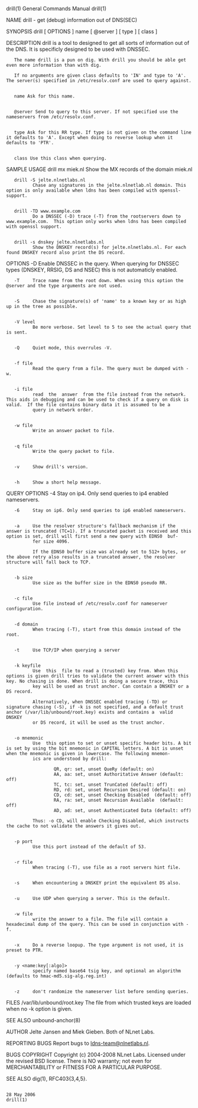 drill(1)                                                                                   General Commands Manual                                                                                   drill(1)



NAME
       drill - get (debug) information out of DNS(SEC)

SYNOPSIS
       drill [ OPTIONS ] name [ @server ] [ type ] [ class ]


DESCRIPTION
       drill is a tool to designed to get all sorts of information out of the DNS. It is specificly designed to be used with DNSSEC.

       The name drill is a pun on dig. With drill you should be able get even more information than with dig.

       If no arguments are given class defaults to 'IN' and type to 'A'. The server(s) specified in /etc/resolv.conf are used to query against.


       name Ask for this name.


       @server Send to query to this server. If not specified use the nameservers from /etc/resolv.conf.


       type Ask for this RR type. If type is not given on the command line it defaults to 'A'. Except when doing to reverse lookup when it defaults to 'PTR'.


       class Use this class when querying.


SAMPLE USAGE
       drill mx miek.nl Show the MX records of the domain miek.nl


       drill -S jelte.nlnetlabs.nl
              Chase any signatures in the jelte.nlnetlab.nl domain. This option is only available when ldns has been compiled with openssl-support.


       drill -TD www.example.com
              Do a DNSSEC (-D) trace (-T) from the rootservers down to www.example.com.  This option only works when ldns has been compiled with openssl support.


       drill -s dnskey jelte.nlnetlabs.nl
              Show the DNSKEY record(s) for jelte.nlnetlabs.nl. For each found DNSKEY record also print the DS record.


OPTIONS
       -D     Enable DNSSEC in the query. When querying for DNSSEC types (DNSKEY, RRSIG, DS and NSEC) this is not automaticly enabled.


       -T     Trace name from the root down. When using this option the @server and the type arguments are not used.


       -S     Chase the signature(s) of 'name' to a known key or as high up in the tree as possible.


       -V level
              Be more verbose. Set level to 5 to see the actual query that is sent.


       -Q     Quiet mode, this overrules -V.


       -f file
              Read the query from a file. The query must be dumped with -w.


       -i file
              read  the  answer  from the file instead from the network. This aids in debugging and can be used to check if a query on disk is valid.  If the file contains binary data it is assumed to be a
              query in network order.


       -w file
              Write an answer packet to file.


       -q file
              Write the query packet to file.


       -v     Show drill's version.


       -h     Show a short help message.


   QUERY OPTIONS
       -4     Stay on ip4. Only send queries to ip4 enabled nameservers.


       -6     Stay on ip6. Only send queries to ip6 enabled nameservers.


       -a     Use the resolver structure's fallback mechanism if the answer is truncated (TC=1). If a truncated packet is received and this option is set, drill will first send a new query with EDNS0  buf‐
              fer size 4096.

              If the EDNS0 buffer size was already set to 512+ bytes, or the above retry also results in a truncated answer, the resolver structure will fall back to TCP.


       -b size
              Use size as the buffer size in the EDNS0 pseudo RR.


       -c file
              Use file instead of /etc/resolv.conf for nameserver configuration.


       -d domain
              When tracing (-T), start from this domain instead of the root.


       -t     Use TCP/IP when querying a server


       -k keyfile
              Use  this  file to read a (trusted) key from. When this options is given drill tries to validate the current answer with this key. No chasing is done. When drill is doing a secure trace, this
              key will be used as trust anchor. Can contain a DNSKEY or a DS record.

              Alternatively, when DNSSEC enabled tracing (-TD) or signature chasing (-S), if -k is not specified, and a default trust anchor (/var/lib/unbound/root.key) exists and contains a  valid  DNSKEY
              or DS record, it will be used as the trust anchor.


       -o mnemonic
              Use  this option to set or unset specific header bits. A bit is set by using the bit mnemonic in CAPITAL letters. A bit is unset when the mnemonic is given in lowercase. The following mnemon‐
              ics are understood by drill:

                      QR, qr: set, unset QueRy (default: on)
                      AA, aa: set, unset Authoritative Answer (default: off)
                      TC, tc: set, unset TrunCated (default: off)
                      RD, rd: set, unset Recursion Desired (default: on)
                      CD, cd: set, unset Checking Disabled  (default: off)
                      RA, ra: set, unset Recursion Available  (default: off)
                      AD, ad: set, unset Authenticated Data (default: off)

              Thus: -o CD, will enable Checking Disabled, which instructs the cache to not validate the answers it gives out.


       -p port
              Use this port instead of the default of 53.


       -r file
              When tracing (-T), use file as a root servers hint file.


       -s     When encountering a DNSKEY print the equivalent DS also.


       -u     Use UDP when querying a server. This is the default.


       -w file
              write the answer to a file. The file will contain a hexadecimal dump of the query. This can be used in conjunction with -f.


       -x     Do a reverse loopup. The type argument is not used, it is preset to PTR.


       -y <name:key[:algo]>
              specify named base64 tsig key, and optional an algorithm (defaults to hmac-md5.sig-alg.reg.int)


       -z     don't randomize the nameserver list before sending queries.


FILES
       /var/lib/unbound/root.key
              The file from which trusted keys are loaded when no -k option is given.

SEE ALSO
       unbound-anchor(8)


AUTHOR
       Jelte Jansen and Miek Gieben. Both of NLnet Labs.


REPORTING BUGS
       Report bugs to <ldns-team@nlnetlabs.nl>.


BUGS
COPYRIGHT
       Copyright (c) 2004-2008 NLnet Labs.  Licensed under the revised BSD license. There is NO warranty; not even for MERCHANTABILITY or FITNESS FOR A PARTICULAR PURPOSE.


SEE ALSO
       dig(1), RFC403{3,4,5}.



                                                                                                 28 May 2006                                                                                         drill(1)
